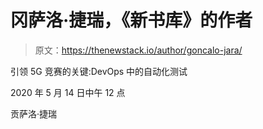 # 冈萨洛·捷瑞，《新书库》的作者

> 原文：<https://thenewstack.io/author/goncalo-jara/>

引领 5G 竞赛的关键:DevOps 中的自动化测试

2020 年 5 月 14 日中午 12 点

贡萨洛·捷瑞